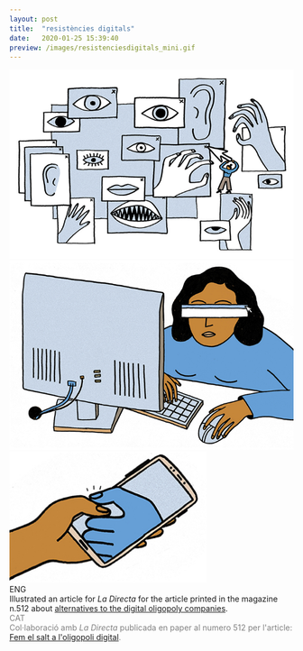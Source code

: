 ```yaml
---
layout: post
title:  "resistències digitals"
date:   2020-01-25 15:39:40
preview: /images/resistenciesdigitals_mini.gif
---
```



<div class="row">


  <img src="/images/RD 1.jpg" alt="drawing" width="900px">
</div>


<div class="row">
<img src="/images/RD 2.jpg" alt="drawing" width="900px">
 </div>

 <div class="row">

 <img src="/images/RD 3 petit.jpg" alt="drawing" width="350px">
    </div>

<div class="row">

<div class="column">
 ENG<br>
Illustrated an article for <i> La Directa </i> for the article printed in the magazine n.512 about <a href="https://directa.cat/fer-el-salt-a-loligopoli-digital/">alternatives to the digital oligopoly companies</a>.<br>
    </div>

<div class="column">
 <font color="#808080">
 CAT<br>
Col·laboració amb <i> La Directa </i> publicada en paper al numero 512 per l'article: <a href="https://directa.cat/fer-el-salt-a-loligopoli-digital/">Fem el salt a l'oligopoli digital</a>.<br>
